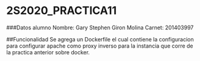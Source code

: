 # 2S2020_PRACTICA11

###Datos alumno
Nombre: Gary Stephen Giron Molina
Carnet: 201403997

##Funcionalidad
Se agrega un Dockerfile el cual contiene la configuracion para configurar apache como proxy inverso para la instancia que corre de la practica anterior sobre docker.
